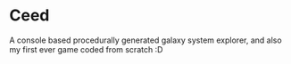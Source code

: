 # Ceed
 A console based procedurally generated galaxy system explorer, and also my first ever game coded from scratch :D
